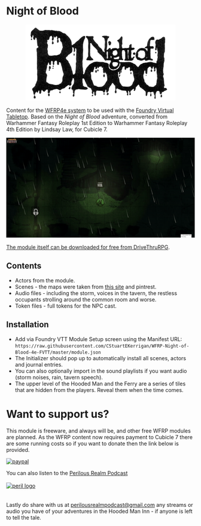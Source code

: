 # Night of Blood

<p align="center">
  <img src="https://raw.githubusercontent.com/CStuartEKerrigan/WFRP-Night-of-Blood-4e-FVTT/master/assets/icons/logo2.png">
</p>

Content for the [WFRP4e system](https://github.com/CatoThe1stElder/WFRP-4th-Edition-FoundryVTT) to be used with the [Foundry Virtual Tabletop](https://foundryvtt.com/). Based on the *Night of Blood* adventure, converted from Warhammer Fantasy Roleplay 1st Edition to Warhammer Fantasy Roleplay 4th Edition by Lindsay Law, for Cubicle 7. 

<p align="center">
  <img src="https://raw.githubusercontent.com/CStuartEKerrigan/WFRP-Night-of-Blood-4e-FVTT/master/assets/icons/footage.gif">
</p>

[The module itself can be downloaded for free from DriveThruRPG](https://www.drivethrurpg.com/product/259967/WFRP-Old-World-Adventures--Night-of-Blood).


## Contents
* Actors from the module.
* Scenes - the maps were taken from [this site](http://acrobata2000.blogspot.com/) and pintrest.
* Audio files - including the storm, voices in the tavern, the restless occupants strolling around the common room and worse.
* Token files - full tokens for the NPC cast.

## Installation 
* Add via Foundry VTT Module Setup screen using the Manifest URL: `https://raw.githubusercontent.com/CStuartEKerrigan/WFRP-Night-of-Blood-4e-FVTT/master/module.json`
* The Initializer should pop up to automatically install all scenes, actors and journal entries. 
* You can also optionally import in the sound playlists if you want audio (storm noises, rain, tavern speech).
* The upper level of the Hooded Man and the Ferry are a series of tiles that are hidden from the players. Reveal them when the time comes.

# Want to support us?
			
This module is freeware, and always will be, and other free WFRP modules are planned. As the WFRP content now requires payment to Cubicle 7 there are some running costs so if you want to donate then the link below is provided.
			
<a href="https://paypal.me/perilousrealm?locale.x=en_GB"><img src="modules/wfrp4e-night-of-blood/paypal.png" style="display: block;  margin-left: auto; margin-right: auto;" alt="paypal" /></a>
			
You can also listen to the <a href="https://anchor.fm/peril">Perilous Realm Podcast</a><br/><br/><a href="https://anchor.fm/peril"><img src="modules/wfrp4e-night-of-blood/peril.png" style="display: block;  margin-left: auto;  margin-right: auto;" alt="peril logo"></a> <br/><br/>Lastly do share with us at <a href="mailto:perilousrealmpodcast@gmail.com">perilousrealmpodcast@gmail.com</a> any streams or audio you have of your adventures in the Hooded Man Inn - if anyone is left to tell the tale.</p>